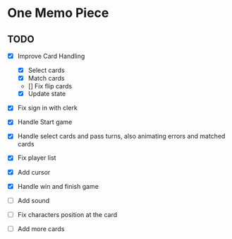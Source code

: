 # One Memo Piece

## TODO

- [x] Improve Card Handling

  - [x] Select cards
  - [x] Match cards
  - [] Fix flip cards
  - [x] Update state

- [x] Fix sign in with clerk

- [x] Handle Start game
- [x] Handle select cards and pass turns, also animating errors and matched cards
- [x] Fix player list
- [x] Add cursor
- [x] Handle win and finish game

- [ ] Add sound
- [ ] Fix characters position at the card
- [ ] Add more cards

